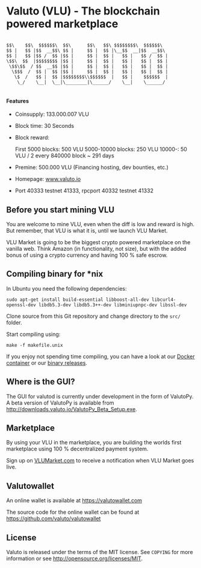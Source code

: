 Valuto (VLU) - The blockchain powered marketplace
===========
```

$$\    $$\  $$$$$$\  $$\      $$\   $$\ $$$$$$$$\  $$$$$$\
$$ |   $$ |$$  __$$\ $$ |     $$ |  $$ |\__$$  __|$$  __$$\ 
$$ |   $$ |$$ /  $$ |$$ |     $$ |  $$ |   $$ |   $$ /  $$ |
\$$\  $$  |$$$$$$$$ |$$ |     $$ |  $$ |   $$ |   $$ |  $$ |
 \$$\$$  / $$  __$$ |$$ |     $$ |  $$ |   $$ |   $$ |  $$ |
  \$$$  /  $$ |  $$ |$$ |     $$ |  $$ |   $$ |   $$ |  $$ |
   \$  /   $$ |  $$ |$$$$$$$$\\$$$$$$  |   $$ |    $$$$$$  |
    \_/    \__|  \__|\________|\______/    \__|    \______/ 
                                                            
```                                                 
#### Features ####

* Coinsupply: 133.000.007 VLU
* Block time: 30 Seconds
* Block reward: 
  
  First 5000 blocks: 500 VLU 
  5000-10000 blocks: 250 VLU
  10000-: 50 VLU / 2 every 840000 block ~ 291 days

* Premine: 500.000 VLU (Financing hosting, dev bounties, etc.)
* Homepage: www.valuto.io
* Port 40333 testnet 41333, rpcport 40332 testnet 41332

Before you start mining VLU
-------

You are welcome to mine VLU, even when the diff is low and reward is high. But remember, that VLU is what it is, until we launch VLU Market. 

VLU Market is going to be the biggest crypto powered marketplace on the vanilla web. Think Amazon (in functionality, not size), but with the added bonus of using a crypto currency and having 100 % safe escrow. 

Compiling binary for *nix
-------
In Ubuntu you need the following dependencies:

``` 
sudo apt-get install build-essential libboost-all-dev libcurl4-openssl-dev libdb5.3-dev libdb5.3++-dev libminiupnpc-dev libssl-dev
``` 

Clone source from this Git repository and change directory to the `src/` folder.

Start compiling using:

```
make -f makefile.unix
```

If you enjoy not spending time compiling, you can have a look at our [Docker container](https://github.com/valuto/docker-valutod) or our [binary releases](https://github.com/valuto/valuto/releases).


Where is the GUI?
-------

The GUI for valutod is currently under development in the form of ValutoPy. A beta version of ValutoPy is available from http://downloads.valuto.io/ValutoPy_Beta_Setup.exe.


Marketplace
-------

By using your VLU in the marketplace, you are building the worlds first marketplace using 100 % decentralized payment system.

Sign up on [VLUMarket.com](http://vlumarket.com) to receive a notification when VLU Market goes live.


Valutowallet
-------

An online wallet is available at https://valutowallet.com

The source code for the online wallet can be found at https://github.com/valuto/valutowallet


License
-------

Valuto is released under the terms of the MIT license. See `COPYING` for more
information or see http://opensource.org/licenses/MIT.


